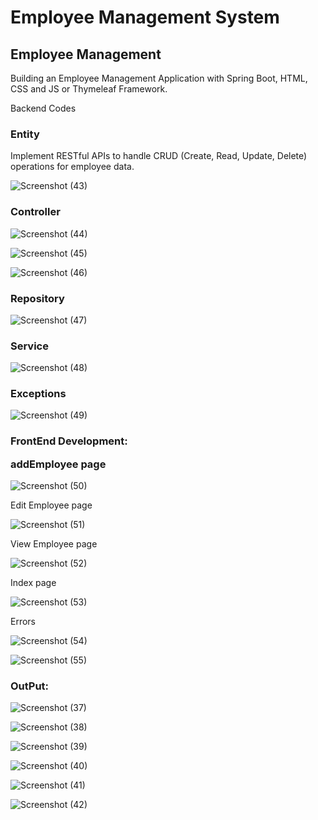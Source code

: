 # Employee Management System

<h2>Employee Management</h2>

<p>Building an Employee Management Application with Spring Boot, HTML, CSS and JS or Thymeleaf Framework.</p>
<p>Backend Codes</p>

<h3>Entity</h3>
<p>Implement RESTful APIs to handle CRUD (Create, Read, Update, Delete) operations for employee data.</p>


![Screenshot (43)](https://github.com/user-attachments/assets/63d62acc-8232-4ecd-adf8-0fe6bb3da3c3)

<h3>Controller</h3>

![Screenshot (44)](https://github.com/user-attachments/assets/9b37da7f-40a8-40cd-9f74-262e5ef73d69)

![Screenshot (45)](https://github.com/user-attachments/assets/bd09939c-4677-4962-9121-ed66d89812b6)

![Screenshot (46)](https://github.com/user-attachments/assets/03828eea-6714-4cb1-b8fc-7aa5ff155f33)

<h3>Repository</h3>

![Screenshot (47)](https://github.com/user-attachments/assets/93b56f39-6440-473b-9d23-2ad50a123abc)

<h3>Service</h3>

![Screenshot (48)](https://github.com/user-attachments/assets/2c9b0d47-0d7e-4761-8b47-8d44cc5037e7)

<h3>Exceptions</h3>

![Screenshot (49)](https://github.com/user-attachments/assets/f1d059f6-2d50-4f6d-bd91-3f7d40c46c15)

<h3>FrontEnd Development: 

addEmployee page
</h3>

![Screenshot (50)](https://github.com/user-attachments/assets/971af13c-780e-4ec1-abf6-e23cdb8d5f87)

<p>Edit Employee page</p>

![Screenshot (51)](https://github.com/user-attachments/assets/d0f6a8f9-b58f-4816-828c-454f9ebf9a6c)

<p>View Employee page</p>

![Screenshot (52)](https://github.com/user-attachments/assets/7335b6d9-a1d1-46bd-b5f9-5b1666f08efe)

<p>Index page</p>

![Screenshot (53)](https://github.com/user-attachments/assets/466614ce-881c-489a-9738-6ba75d5b50cf)

<p>Errors</p>

![Screenshot (54)](https://github.com/user-attachments/assets/17efc2bd-4fcb-4316-8920-8c3a1aabd0ed)

![Screenshot (55)](https://github.com/user-attachments/assets/234deffb-de10-4cdc-ae1c-9bed8848115c)

<h3>OutPut: </h3>

![Screenshot (37)](https://github.com/user-attachments/assets/e6201df7-a1e2-4e53-bef9-e1297528d232)

![Screenshot (38)](https://github.com/user-attachments/assets/91d91a59-1437-4994-897f-354c4f2db71f)

![Screenshot (39)](https://github.com/user-attachments/assets/28b0f0f7-1473-491d-926a-02c2f243091d)

![Screenshot (40)](https://github.com/user-attachments/assets/3a37ebd5-6f96-42b5-8b9d-5c4f100e5c2d)

![Screenshot (41)](https://github.com/user-attachments/assets/7da90052-ee50-4f18-9c1c-3a8a56d27944)

![Screenshot (42)](https://github.com/user-attachments/assets/87569c81-d612-45da-a153-11f0191e5a4f)





